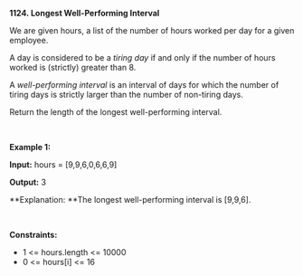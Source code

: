 **1124. Longest Well-Performing Interval**

We are given hours, a list of the number of hours worked per day for a given employee.

A day is considered to be a _tiring day_ if and only if the number of hours worked is (strictly) greater than 8.

A _well-performing interval_ is an interval of days for which the number of tiring days is strictly larger than the number of non-tiring days.

Return the length of the longest well-performing interval.

 

**Example 1:**

**Input:** hours = [9,9,6,0,6,6,9]

**Output:** 3

**Explanation: **The longest well-performing interval is [9,9,6].

 

**Constraints:**

- 1 &lt;= hours.length &lt;= 10000
- 0 &lt;= hours[i] &lt;= 16
